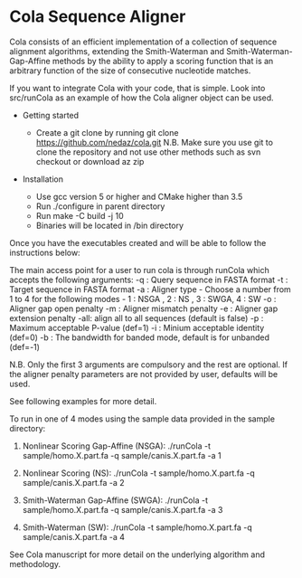 Cola Sequence Aligner 
===================

Cola consists of an efficient implementation of a collection of sequence
alignment algorithms, extending the Smith-Waterman and Smith-Waterman-Gap-Affine
methods by the ability to apply a scoring function that is an arbitrary
function of the size of consecutive nucleotide matches.

If you want to integrate Cola with your code, that is simple. Look into src/runCola as
an example of how the Cola aligner object can be used.

- Getting started
  - Create a git clone by running git clone  https://github.com/nedaz/cola.git
  N.B. Make sure you use git to clone the repository and not use other methods such as svn checkout or download az zip

- Installation
  - Use gcc version 5 or higher and CMake higher than 3.5
  - Run ./configure in parent directory
  - Run make -C build -j 10
  - Binaries will be located in /bin directory


Once you have the executables created and will be able to follow the instructions below:

The main access point for a user to run cola is through runCola which accepts the following arguments:
-q  : Query sequence in FASTA format
-t  : Target sequence in FASTA format
-a  : Aligner type - Choose a number from 1 to 4 for the following modes - 1 : NSGA , 2 : NS , 3 : SWGA, 4 : SW 
-o  : Aligner gap open penalty
-m  : Aligner mismatch penalty
-e  : Aligner gap extension penalty
-all: align all to all sequences (default is false)
-p<double> : Maximum acceptable P-value (def=1)
-i<double> : Minium acceptable identity (def=0)
-b<int> : The bandwidth for banded mode, default is for unbanded (def=-1)

N.B. Only the first 3 arguments are compulsory and the rest are optional. 
If the aligner penalty parameters are not provided by user, defaults will be used. 

See following examples for more detail.

To run in one of 4 modes using the sample data provided in the sample directory:

1) Nonlinear Scoring Gap-Affine (NSGA): 
./runCola -t sample/homo.X.part.fa -q sample/canis.X.part.fa -a 1 

2) Nonlinear Scoring (NS): 
./runCola -t sample/homo.X.part.fa -q sample/canis.X.part.fa -a 2 

3) Smith-Waterman Gap-Affine (SWGA): 
./runCola -t sample/homo.X.part.fa -q sample/canis.X.part.fa -a 3 

4) Smith-Waterman (SW): 
./runCola -t sample/homo.X.part.fa -q sample/canis.X.part.fa -a 4 


See Cola manuscript for more detail on the underlying algorithm and methodology.

